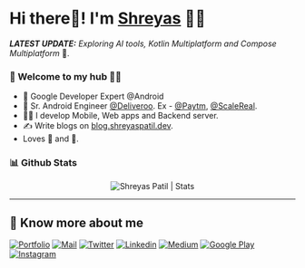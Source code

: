 # Hi there👋! I'm [Shreyas](https://shreyaspatil.dev) 🙋‍♂️

_**LATEST UPDATE:**_ _Exploring AI tools, Kotlin Multiplatform and Compose Multiplatform_ 🥽.

### 🎍 Welcome to my hub 👨‍💻

- 👦 Google Developer Expert @Android
- 💼 Sr. Android Engineer [@Deliveroo](https://github.com/deliveroo). Ex - [@Paytm](https://paytm.com), [@ScaleReal](https://scalereal.com).
- 👨‍💻 I develop Mobile, Web apps and Backend server.
- ✍️ Write blogs on [blog.shreyaspatil.dev](https://blog.shreyaspatil.dev).
- Loves 🎵 and 🎹.


### 📊 Github Stats
  <p align="center"> <img src="https://github-readme-stats.vercel.app/api?username=patilshreyas&count_private=true&show_icons=true&include_all_commits=true" alt="Shreyas Patil | Stats" />

---

## 🔗 Know more about me 

[![Portfolio](https://img.shields.io/badge/-Portfolio-black?style=for-the-badge&logo=google-chrome&logoColor=white)](https://shreyaspatil.dev/)
[![Mail](https://img.shields.io/badge/-Say%20Hi!-black?style=for-the-badge&logo=gmail)](mailto:hi@shreyaspatil.dev)
[![Twitter](https://img.shields.io/badge/-Twitter-black?style=for-the-badge&logo=twitter)](https://twitter.com/imShreyasPatil)
[![Linkedin](https://img.shields.io/badge/-LinkedIn-black?style=for-the-badge&logo=Linkedin)](https://www.linkedin.com/in/patil-shreyas/)
[![Medium](https://img.shields.io/badge/-Medium-black?style=for-the-badge&logo=Medium)](https://medium.com/@PatilShreyas)
[![Google Play](https://img.shields.io/badge/-Google%20Play-black?style=for-the-badge&logo=google-play)](https://play.google.com/store/apps/dev?id=7315706573700759915)
[![Instagram](https://img.shields.io/badge/-Instagram-black?style=for-the-badge&logo=instagram)](https://instagram.com/shreyaspatil.dev/)
